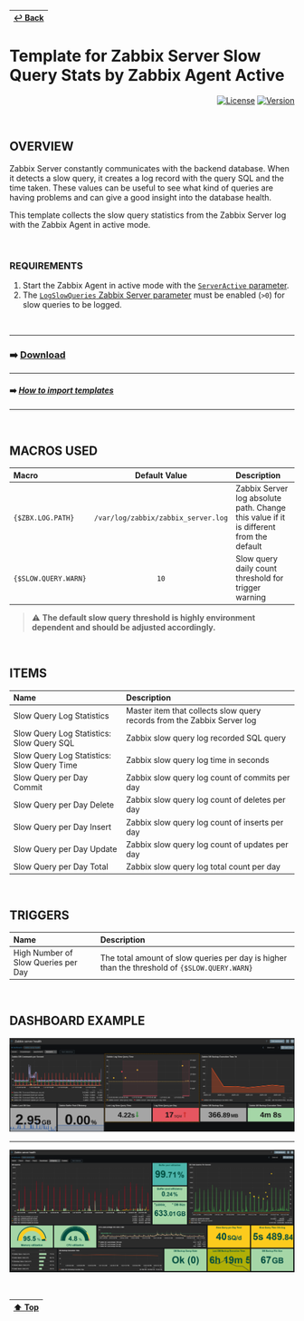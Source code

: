 | [↩️ Back](../) |
| --- |

# Template for Zabbix Server Slow Query Stats by Zabbix Agent Active

<div align="right">

[![License](https://img.shields.io/badge/License-GPL3-blue?logo=opensourceinitiative&logoColor=fff)](./../../LICENSE)
[![Version](https://img.shields.io/badge/Version-722-blue?logo=zotero&color=0aa8d2)](./zabbix_slow_query_template_v722.yaml)

</div>

<BR>

## OVERVIEW

Zabbix Server constantly communicates with the backend database. When it detects a slow query, it creates a log record with the query SQL and the time taken. These values can be useful to see what kind of queries are having problems and can give a good insight into the database health.

This template collects the slow query statistics from the Zabbix Server log with the Zabbix Agent in active mode.

<BR>

### REQUIREMENTS

1. Start the Zabbix Agent in active mode with the [`ServerActive` parameter](https://www.zabbix.com/documentation/current/en/manual/appendix/config/zabbix_agent2).
2. The [`LogSlowQueries` Zabbix Server parameter](https://www.zabbix.com/documentation/current/en/manual/appendix/config/zabbix_server) must be enabled (`>0`) for slow queries to be logged.

<BR>

---
### ➡️ [Download](./zabbix_slow_query_template_v722.yaml)
---
#### ➡️ [*How to import templates*](https://www.zabbix.com/documentation/current/en/manual/xml_export_import/templates#importing)
---

<BR>

## MACROS USED

| Macro                | Default Value                       | Description |
| :------------------- | :---------------------------------: | :---------- |
| `{$ZBX.LOG.PATH}`    | `/var/log/zabbix/zabbix_server.log` | Zabbix Server log absolute path. Change this value if it is different from the default |
| `{$SLOW.QUERY.WARN}` | `10`                                | Slow query daily count threshold for trigger warning |

> ⚠️ **The default slow query threshold is highly environment dependent and should be adjusted accordingly.**

<BR>

## ITEMS

| Name                                       | Description |
| :----------------------------------------- | :---------- |
| Slow Query Log Statistics                  | Master item that collects slow query records from the Zabbix Server log |
| Slow Query Log Statistics: Slow Query SQL  | Zabbix slow query log recorded SQL query |
| Slow Query Log Statistics: Slow Query Time | Zabbix slow query log time in seconds |
| Slow Query per Day Commit                  | Zabbix slow query log count of commits per day |
| Slow Query per Day Delete                  | Zabbix slow query log count of deletes per day |
| Slow Query per Day Insert                  | Zabbix slow query log count of inserts per day |
| Slow Query per Day Update                  | Zabbix slow query log count of updates per day |
| Slow Query per Day Total                   | Zabbix slow query log total count per day |

<BR>

## TRIGGERS

| Name                                | Description |
| :---------------------------------- | :---------- |
| High Number of Slow Queries per Day | The total amount of slow queries per day is higher than the threshold of `{$SLOW.QUERY.WARN}` |

<BR>

## DASHBOARD EXAMPLE

![Zabbix Link Quality Dashboard](./image/dashboard_sample_1.png)

---

![Zabbix Link Quality Dashboard](./image/dashboard_sample_2.png)

<BR>

| [⬆️ Top](#template-for-zabbix-server-slow-query-stats-by-zabbix-agent-active) |
| --- |